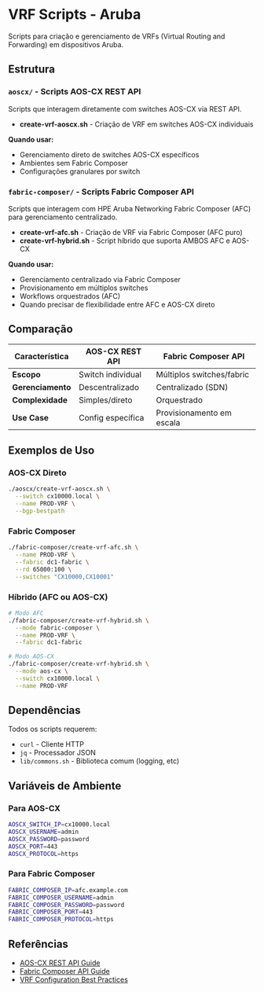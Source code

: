 # VRF Scripts - Aruba

Scripts para criação e gerenciamento de VRFs (Virtual Routing and Forwarding) em dispositivos Aruba.

## Estrutura

### `aoscx/` - Scripts AOS-CX REST API

Scripts que interagem diretamente com switches AOS-CX via REST API.

- **create-vrf-aoscx.sh** - Criação de VRF em switches AOS-CX individuais

**Quando usar:**

- Gerenciamento direto de switches AOS-CX específicos
- Ambientes sem Fabric Composer
- Configurações granulares por switch

### `fabric-composer/` - Scripts Fabric Composer API

Scripts que interagem com HPE Aruba Networking Fabric Composer (AFC) para gerenciamento centralizado.

- **create-vrf-afc.sh** - Criação de VRF via Fabric Composer (AFC puro)
- **create-vrf-hybrid.sh** - Script híbrido que suporta AMBOS AFC e AOS-CX

**Quando usar:**

- Gerenciamento centralizado via Fabric Composer
- Provisionamento em múltiplos switches
- Workflows orquestrados (AFC)
- Quando precisar de flexibilidade entre AFC e AOS-CX direto

## Comparação

| Característica | AOS-CX REST API | Fabric Composer API |
|----------------|-----------------|---------------------|
| **Escopo** | Switch individual | Múltiplos switches/fabric |
| **Gerenciamento** | Descentralizado | Centralizado (SDN) |
| **Complexidade** | Simples/direto | Orquestrado |
| **Use Case** | Config específica | Provisionamento em escala |

## Exemplos de Uso

### AOS-CX Direto

```bash
./aoscx/create-vrf-aoscx.sh \
  --switch cx10000.local \
  --name PROD-VRF \
  --bgp-bestpath
```

### Fabric Composer

```bash
./fabric-composer/create-vrf-afc.sh \
  --name PROD-VRF \
  --fabric dc1-fabric \
  --rd 65000:100 \
  --switches "CX10000,CX10001"
```

### Híbrido (AFC ou AOS-CX)

```bash
# Modo AFC
./fabric-composer/create-vrf-hybrid.sh \
  --mode fabric-composer \
  --name PROD-VRF \
  --fabric dc1-fabric

# Modo AOS-CX
./fabric-composer/create-vrf-hybrid.sh \
  --mode aos-cx \
  --switch cx10000.local \
  --name PROD-VRF
```

## Dependências

Todos os scripts requerem:

- `curl` - Cliente HTTP
- `jq` - Processador JSON
- `lib/commons.sh` - Biblioteca comum (logging, etc)

## Variáveis de Ambiente

### Para AOS-CX

```bash
AOSCX_SWITCH_IP=cx10000.local
AOSCX_USERNAME=admin
AOSCX_PASSWORD=password
AOSCX_PORT=443
AOSCX_PROTOCOL=https
```

### Para Fabric Composer

```bash
FABRIC_COMPOSER_IP=afc.example.com
FABRIC_COMPOSER_USERNAME=admin
FABRIC_COMPOSER_PASSWORD=password
FABRIC_COMPOSER_PORT=443
FABRIC_COMPOSER_PROTOCOL=https
```

## Referências

- [AOS-CX REST API Guide](https://developer.arubanetworks.com/aoscx/docs)
- [Fabric Composer API Guide](https://developer.arubanetworks.com/afc/docs)
- [VRF Configuration Best Practices](https://arubanetworking.hpe.com/techdocs/)
